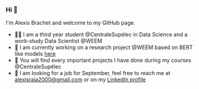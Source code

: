 ### Hi 👋

<!--
**Kolmobatem/Kolmobatem** is a ✨ _special_ ✨ repository because its `README.md` (this file) appears on your GitHub profile.

Here are some ideas to get you started:

- 🔭 I’m currently working on ...
- 🌱 I’m currently learning ...
- 👯 I’m looking to collaborate on ...
- 🤔 I’m looking for help with ...
- 💬 Ask me about ...
- 📫 How to reach me: ...
- 😄 Pronouns: ...
- ⚡ Fun fact: ...
-->

I'm Alexis Brachet and welcome to my GitHub page.

- 👨‍🎓 I am a third year student @CentraleSupélec in Data Science and a work-study Data Scientist @WEEM
- 🔭 I am currently working on a research project @WEEM based on BERT like models [here](https://github.com/Kolmobatem/Profile_suggestion_model)
- 🚀 You will find every important projects I have done during my courses @CentraleSupélec
- 👀 I am looking for a job for September, feel free to reach me at alexisraja2000@gmail.com or on my [LinkedIn profile](https://www.linkedin.com/in/alexis-raja-brachet/)

